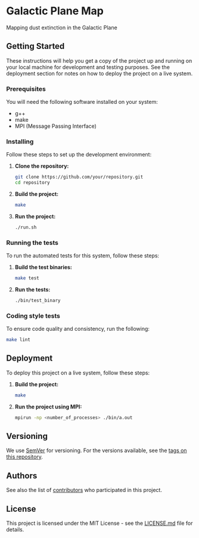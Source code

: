 # Galactic Plane Map

Mapping dust extinction in the Galactic Plane

## Getting Started

These instructions will help you get a copy of the project up and running on your local machine for development and testing purposes. See the deployment section for notes on how to deploy the project on a live system.

### Prerequisites

You will need the following software installed on your system:

- g++
- make
- MPI (Message Passing Interface)

### Installing

Follow these steps to set up the development environment:

1. **Clone the repository:**

   ```sh
   git clone https://github.com/your/repository.git
   cd repository
   ```

2. **Build the project:**

   ```sh
   make
   ```

3. **Run the project:**

   ```sh
   ./run.sh
   ```

### Running the tests

To run the automated tests for this system, follow these steps:

1. **Build the test binaries:**

   ```sh
   make test
   ```

2. **Run the tests:**

   ```sh
   ./bin/test_binary
   ```

### Coding style tests

To ensure code quality and consistency, run the following:

```sh
make lint
```

## Deployment

To deploy this project on a live system, follow these steps:

1. **Build the project:**

   ```sh
   make
   ```

2. **Run the project using MPI:**

   ```sh
   mpirun -np <number_of_processes> ./bin/a.out
   ```

## Versioning

We use [SemVer](http://semver.org/) for versioning. For the versions available, see the [tags on this repository](https://github.com/your/project/tags).

## Authors

See also the list of [contributors](https://github.com/your/project/contributors) who participated in this project.

## License

This project is licensed under the MIT License - see the [LICENSE.md](LICENSE.md) file for details.
